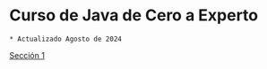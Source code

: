 # Curso de Java de Cero a Experto 
    * Actualizado Agosto de 2024

[Sección 1](https://globalmentoring.com.mx/)